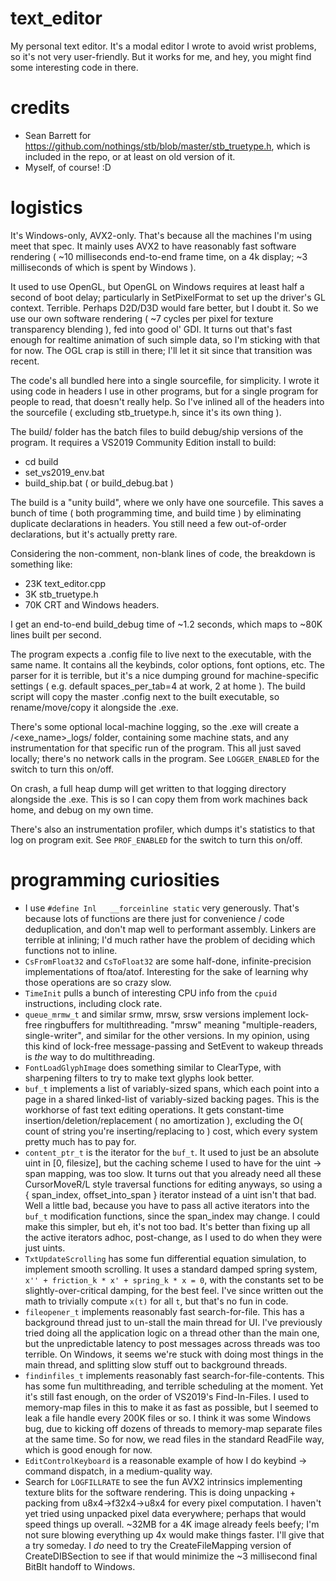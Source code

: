 # text_editor
My personal text editor. It's a modal editor I wrote to avoid wrist problems, so it's not very user-friendly.
But it works for me, and hey, you might find some interesting code in there.

# credits
* Sean Barrett for https://github.com/nothings/stb/blob/master/stb_truetype.h, which is included in the repo, or at least on old version of it.
* Myself, of course! :D

# logistics
It's Windows-only, AVX2-only. That's because all the machines I'm using meet that spec. 
It mainly uses AVX2 to have reasonably fast software rendering ( ~10 milliseconds end-to-end frame time, on a 4k display; ~3 milliseconds of which is spent by Windows ).

It used to use OpenGL, but OpenGL on Windows requires at least half a second of boot delay; particularly in SetPixelFormat to set up the driver's GL context. Terrible.
Perhaps D2D/D3D would fare better, but I doubt it.
So we use our own software rendering ( ~7 cycles per pixel for texture transparency blending ), fed into good ol' GDI. It turns out that's fast enough for realtime animation of such simple data, so I'm sticking with that for now. The OGL crap is still in there; I'll let it sit since that transition was recent.

The code's all bundled here into a single sourcefile, for simplicity. I wrote it using code in headers I use in other programs, but for a single program for people to read, that doesn't really help. So I've inlined all of the headers into the sourcefile ( excluding stb_truetype.h, since it's its own thing ).

The build/ folder has the batch files to build debug/ship versions of the program.
It requires a VS2019 Community Edition install to build:
* cd build
* set_vs2019_env.bat
* build_ship.bat ( or build_debug.bat )

The build is a "unity build", where we only have one sourcefile. This saves a bunch of time ( both programming time, and build time ) by eliminating duplicate declarations in headers. You still need a few out-of-order declarations, but it's actually pretty rare.

Considering the non-comment, non-blank lines of code, the breakdown is something like:
* 23K text_editor.cpp
* 3K stb_truetype.h
* 70K CRT and Windows headers.

I get an end-to-end build_debug time of ~1.2 seconds, which maps to ~80K lines built per second. 

The program expects a .config file to live next to the executable, with the same name.
It contains all the keybinds, color options, font options, etc. The parser for it is terrible, but it's a nice dumping ground for machine-specific settings ( e.g. default spaces_per_tab=4 at work, 2 at home ). The build script will copy the master .config next to the built executable, so rename/move/copy it alongside the .exe.

There's some optional local-machine logging, so the .exe will create a /<exe_name>\_logs/ folder, containing some machine stats, and any instrumentation for that specific run of the program. This all just saved locally; there's no network calls in the program. See ```LOGGER_ENABLED``` for the switch to turn this on/off.

On crash, a full heap dump will get written to that logging directory alongside the .exe. This is so I can copy them from work machines back home, and debug on my own time.

There's also an instrumentation profiler, which dumps it's statistics to that log on program exit. See ```PROF_ENABLED``` for the switch to turn this on/off.

# programming curiosities
* I use ```#define Inl   __forceinline static``` very generously. That's because lots of functions are there just for convenience / code deduplication, and don't map well to performant assembly. Linkers are terrible at inlining; I'd much rather have the problem of deciding which functions not to inline.
* ```CsFromFloat32``` and ```CsToFloat32``` are some half-done, infinite-precision implementations of ftoa/atof. Interesting for the sake of learning why those operations are so crazy slow.
* ```TimeInit``` pulls a bunch of interesting CPU info from the ```cpuid``` instructions, including clock rate.
* ```queue_mrmw_t``` and similar srmw, mrsw, srsw versions implement lock-free ringbuffers for multithreading. "mrsw" meaning "multiple-readers, single-writer", and similar for the other versions. In my opinion, using this kind of lock-free message-passing and SetEvent to wakeup threads is _the_ way to do multithreading.
* ```FontLoadGlyphImage``` does something similar to ClearType, with sharpening filters to try to make text glyphs look better.
* ```buf_t``` implements a list of variably-sized spans, which each point into a page in a shared linked-list of variably-sized backing pages. This is the workhorse of fast text editing operations. It gets constant-time insertion/deletion/replacement ( no amortization ), excluding the O( count of string you're inserting/replacing to ) cost, which every system pretty much has to pay for.
* ```content_ptr_t``` is the iterator for the ```buf_t```. It used to just be an absolute uint in \[0, filesize\], but the caching scheme I used to have for the uint -> span mapping, was too slow. It turns out that you already need all these CursorMoveR/L style traversal functions for editing anyways, so using a { span_index, offset_into_span } iterator instead of a uint isn't that bad. Well a little bad, because you have to pass all active iterators into the ```buf_t``` modification functions, since the span_index may change. I could make this simpler, but eh, it's not too bad. It's better than fixing up all the active iterators adhoc, post-change, as I used to do when they were just uints.
* ```TxtUpdateScrolling``` has some fun differential equation simulation, to implement smooth scrolling. It uses a standard damped spring system, ```x'' + friction_k * x' + spring_k * x = 0```, with the constants set to be slightly-over-critical damping, for the best feel. I've since written out the math to trivially compute ```x(t)``` for all ```t```, but that's no fun in code.
* ```fileopener_t``` implements reasonably fast search-for-file. This has a background thread just to un-stall the main thread for UI. I've previously tried doing all the application logic on a thread other than the main one, but the unpredictable latency to post messages across threads was too terrible. On Windows, it seems we're stuck with doing most things in the main thread, and splitting slow stuff out to background threads.
* ```findinfiles_t``` implements reasonably fast search-for-file-contents. This has some fun multithreading, and terrible scheduling at the moment. Yet it's still fast enough, on the order of VS2019's Find-In-Files. I used to memory-map files in this to make it as fast as possible, but I seemed to leak a file handle every 200K files or so. I think it was some Windows bug, due to kicking off dozens of threads to memory-map separate files at the same time. So for now, we read files in the standard ReadFile way, which is good enough for now.
* ```EditControlKeyboard``` is a reasonable example of how I do keybind -> command dispatch, in a medium-quality way.
* Search for ```LOGFILLRATE``` to see the fun AVX2 intrinsics implementing texture blits for the software rendering. This is doing unpacking + packing from u8x4->f32x4->u8x4 for every pixel computation. I haven't yet tried using unpacked pixel data everywhere; perhaps that would speed things up overall. ~32MB for a 4K image already feels beefy; I'm not sure blowing everything up 4x would make things faster. I'll give that a try someday. I _do_ need to try the CreateFileMapping version of CreateDIBSection to see if that would minimize the ~3 millisecond final BitBlt handoff to Windows.
